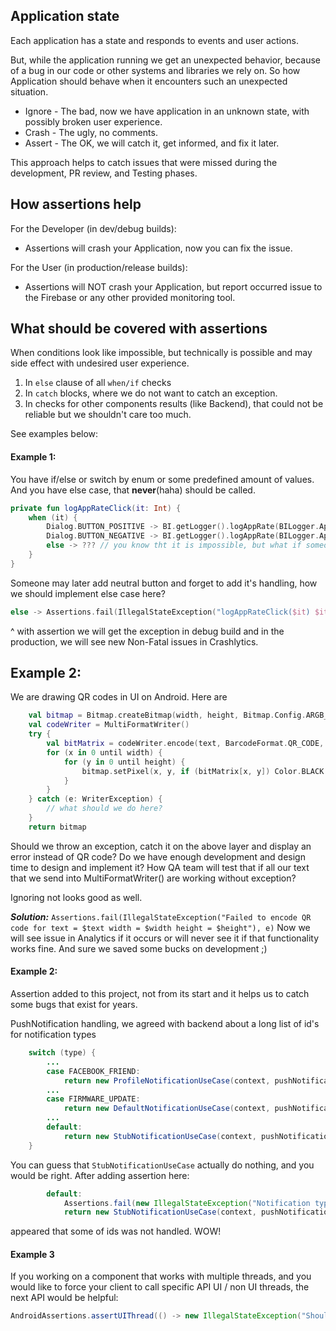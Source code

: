 
## Application state

Each application has a state and responds to events and user actions.

But, while the application running we get an unexpected behavior, because of a bug in our code or other systems and libraries we rely on.
So how Application should behave when it encounters such an unexpected situation.
 * Ignore - The bad, now we have application in an unknown state, with possibly broken user experience.
 * Crash - The ugly, no comments.
 * Assert - The OK, we will catch it, get informed, and fix it later.

This approach helps to catch issues that were missed during the development, PR review, and Testing phases.

## How assertions help 
   
For the Developer (in dev/debug builds):
 * Assertions will crash your Application, now you can fix the issue.
 
For the User (in production/release builds):
 * Assertions will NOT crash your Application, but report occurred issue to the Firebase or any other provided monitoring tool.


## What should be covered with assertions 

When conditions look like impossible, but technically is possible and may side effect with undesired user experience. 
 
1. In `else` clause of all `when/if` checks
2. In `catch` blocks, where we do not want to catch an exception.
3. In checks for other components results (like Backend), that could not be reliable but we shouldn't care too much.   

See examples below:

#### Example 1:
You have if/else or switch by enum or some predefined amount of values.
And you have else case, that **never**(haha) should be called.
```kotlin
private fun logAppRateClick(it: Int) {
    when (it) {
        Dialog.BUTTON_POSITIVE -> BI.getLogger().logAppRate(BILogger.AppRateType.Positive)
        Dialog.BUTTON_NEGATIVE -> BI.getLogger().logAppRate(BILogger.AppRateType.Negative)
        else -> ??? // you know tht it is impossible, but what if someone will add one more button without handling?
    }
}
```

Someone may later add neutral button and forget to add it's handling, how we should implement else case here?
```kotlin
else -> Assertions.fail(IllegalStateException("logAppRateClick($it) $it is unknown"))
```
^ with assertion we will get the exception in debug build and in the production, we will see new Non-Fatal issues in Crashlytics.

## Example 2:

We are drawing QR codes in UI on Android.
Here are 

```kotlin
    val bitmap = Bitmap.createBitmap(width, height, Bitmap.Config.ARGB_8888)
    val codeWriter = MultiFormatWriter()
    try {
        val bitMatrix = codeWriter.encode(text, BarcodeFormat.QR_CODE, width, height)
        for (x in 0 until width) {
            for (y in 0 until height) {
                bitmap.setPixel(x, y, if (bitMatrix[x, y]) Color.BLACK else Color.WHITE)
            }
        }
    } catch (e: WriterException) {
        // what should we do here?
    }
    return bitmap
```

Should we throw an exception, catch it on the above layer and display an error instead of QR code?
Do we have enough development and design time to design and implement it?
How QA team will test that if all our text that we send into MultiFormatWriter() are working without exception?


Ignoring not looks good as well.

***Solution:*** `Assertions.fail(IllegalStateException("Failed to encode QR code for text = $text width = $width height = $height"), e)`
Now we will see issue in Analytics if it occurs or will never see it if that functionality works fine. And sure we saved some bucks on development ;)

#### Example 2:
Assertion added to this project, not from its start and it helps us to catch some bugs that exist for years.

PushNotification handling, we agreed with backend about a long list of id's for notification types
```java
    switch (type) {
        ...
        case FACEBOOK_FRIEND:
            return new ProfileNotificationUseCase(context, pushNotification);
        ...
        case FIRMWARE_UPDATE:
            return new DefaultNotificationUseCase(context, pushNotification.getId(), mNotificationsRepository);
        ...
        default:
            return new StubNotificationUseCase(context, pushNotification);
    }
```
You can guess that `StubNotificationUseCase` actually do nothing, and you would be right.
After adding assertion here:
```java
        default:
            Assertions.fail(new IllegalStateException("Notification type with Id = " + type.getId() + " was not handled."));
            return new StubNotificationUseCase(context, pushNotification);
```
appeared that some of ids was not handled. WOW!

#### Example 3
If you working on a component that works with multiple threads, and you would like to force your client to call specific API UI / non UI threads, the next API would be helpful:
```java
AndroidAssertions.assertUIThread(() -> new IllegalStateException("Should be called in UI thread"));
```


